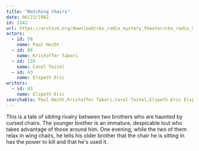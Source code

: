 ```yaml
---
title: "Matching Chairs"
date: 06/23/1982
id: 1342
url: https://archive.org/download/cbs_radio_mystery_theater/cbs_radio_mystery_theater-1301-1350.zip/cbs_radio_mystery_theater-1301-1350%2Fcbsrmt_1342_matching_chairs.mp3
actors:  
  - id: 58
    name: Paul Hecht  
  - id: 66
    name: Kristoffer Tabori  
  - id: 135
    name: Carol Teitel  
  - id: 43
    name: Elspeth Eric
writers:  
  - id: 43
    name: Elspeth Eric
searchable: Paul Hecht,Kristoffer Tabori,Carol Teitel,Elspeth Eric Elspeth Eric
---
```

This is a tale of sibling rivalry between two brothers who are haunted by cursed chairs. The younger brother is an immature, despicable lout who takes advantage of those around him. One evening, while the two of them relax in wing chairs, he tells his older brother that the chair he is sitting in has the power to kill and that he's used it.